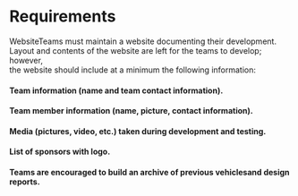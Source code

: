 # Requirements

WebsiteTeams must maintain a website documenting their development. 
Layout and contents of the  website  are  left  for  the  teams  to  develop;  however,  
the  website  should include  at  a minimum the following information:

#### Team information (name and team contact information).
#### Team member information (name, picture, contact information).
#### Media (pictures, video, etc.) taken during development and testing.
#### List of sponsors with logo.
#### Teams are encouraged to build an archive of previous vehiclesand design reports.


